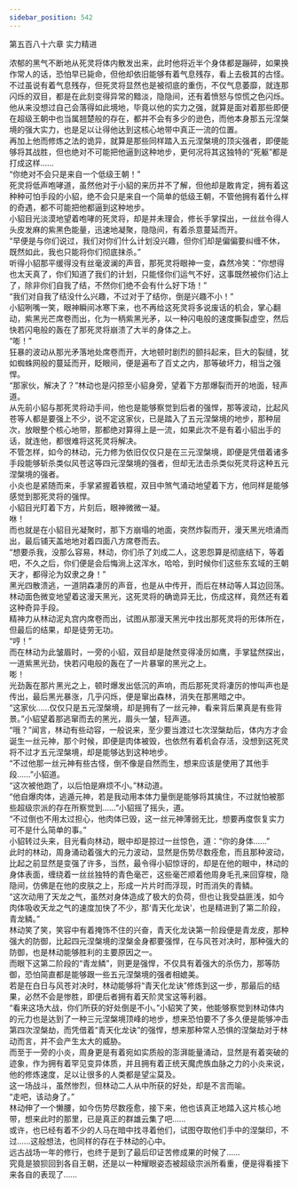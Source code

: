 ```yaml
---
sidebar_position: 542
---
```

 第五百八十六章 实力精进


浓郁的黑气不断地从死灵将体内散发出来，此时他将近半个身体都是蹦碎，如果换作常人的话，恐怕早已毙命，但他却依旧能够有着气息残存，看上去极其的古怪。  
不过虽说有着气息残存，但死灵将显然也是被彻底的重伤，不仅气息萎靡，就连那闪烁的双目，都是在此刻变得异常的黯淡，隐隐间，还有着愤怒与惊慌之色闪烁。  
他从来没想过自己会落得如此境地，毕竟以他的实力之强，就算是面对着那些即便在超级王朝中也当属翘楚般的存在，都并不会有多少的逊色，而他本身那五元涅槃境的强大实力，也是足以让得他达到这核心地带中真正一流的位置。  
再加上他而修炼之法的诡异，就算是那些同样踏入五元涅槃境的顶尖强者，即便能够将其战胜，但也绝对不可能把他逼到这种地步，更何况将其这独特的“死躯”都是打成这样……  
“你绝对不会只是来自一个低级王朝！”  
死灵将低声咆哮道，虽然他对于小貂的来历并不了解，但他却是敢肯定，拥有着这种种可怕手段的小貂，绝不会只是来自一个简单的低级王朝，不管他拥有着什么样的奇遇，都不可能把他都逼到这种地步。  
小貂目光淡漠地望着咆哮的死灵将，却是并未理会，修长手掌探出，一丝丝令得人头皮发麻的紫黑色能量，迅速地凝聚，隐隐间，有着杀意蔓延而开。  
“早便是与你们说过，我们对你们什么计划没兴趣，但你们却是偏偏要纠缠不休，既然如此，我也只能将你们彻底抹杀。”  
听得小貂那平缓得没有丝毫波澜的声音，那死灵将眼神一变，森然冷笑：“你想得也太天真了，你们知道了我们的计划，只能怪你们运气不好，这事既然被你们沾上了，除非你们自我了结，不然你们绝不会有什么好下场！”  
“我们对自我了结没什么兴趣，不过对于了结你，倒是兴趣不小！”  
小貂咧嘴一笑，眼神瞬间冰寒下来，也不再给这死灵将多说废话的机会，掌心翻动，紫黑光芒席卷而出，化为一柄紫黑光矛，以一种闪电般的速度撕裂虚空，然后快若闪电般的轰在了那死灵将崩溃了大半的身体之上。  
“嘭！”  
狂暴的波动从那光矛落地处席卷而开，大地顿时剧烈的颤抖起来，巨大的裂缝，犹如蜘蛛网般的蔓延而开，眨眼间，便是遍布了百丈之内，那等破坏力，相当之强悍。  
“那家伙，解决了？”林动也是闪掠至小貂身旁，望着下方那爆裂而开的地面，轻声道。  
从先前小貂与那死灵将动手间，他也是能够察觉到后者的强悍，那等波动，比起风苍等人都是要强上不少，说不定这家伙，已是踏入了五元涅槃境的地步，那种层次，放眼整个核心地带，那都绝对算得上是一流，如果此次不是有着小貂出手的话，就连他，都很难将这死灵将解决。  
不管怎样，如今的林动，元力修为依旧仅仅只是在三元涅槃境，即便是凭借着诸多手段能够斩杀类似风苍这等四元涅槃境的强者，但却无法击杀类似死灵将这种五元涅槃境的强者。  
小炎也是紧随而来，手掌紧握着铁棍，双目中煞气涌动地望着下方，他同样是能够感觉到那死灵将的强悍。  
小貂目光盯着下方，片刻后，眼神微微一凝。  
咻！  
而也就是在小貂目光凝聚时，那下方崩塌的地面，突然炸裂而开，漫天黑光喷涌而出，最后铺天盖地地对着四面八方席卷而去。  
“想要杀我，没那么容易，林动，你们杀了刘成二人，这恩怨算是彻底结下，等着吧，不久之后，你们便是会后悔淌上这浑水，哈哈，到时候你们这些东玄域的王朝天才，都得沦为奴隶之身！”  
黑光四散溃逃，一道阴森凄厉的声音，也是从中传开，而后在林动等人耳边回荡。  
林动面色微变地望着这漫天黑光，这死灵将的确诡异无比，伤成这样，竟然还有着这种奇异手段。  
精神力从林动泥丸宫内席卷而出，试图从那漫天黑光中找出那死灵将的形体所在，但最后的结果，却是徒劳无功。  
“哼！”  
而在林动为此皱眉时，一旁的小貂，双目却是陡然变得凌厉如鹰，手掌猛然探出，一道紫黑光劲，快若闪电般的轰在了一片暴窜的黑光之上。  
嘭！  
光劲轰在那片黑光之上，顿时爆发出低沉的声响，而后那死灵将凄厉的惨叫声也是传出，最后黑光暴涨，几乎闪烁，便是窜出森林，消失在那黑暗之中。  
“这家伙……仅仅只是五元涅槃境，却是拥有了一丝元神，看来背后果真是有些背景。”小貂望着那逃窜而去的黑光，眉头一皱，轻声道。  
“哦？”闻言，林动有些动容，一般说来，至少要当渡过七次涅槃劫后，体内方才会诞生一丝元神，那个时候，即便是肉体被毁，也依然有着机会存活，没想到这死灵将不过才五元涅槃境，却是能够达到这种地步。  
“不过他那一丝元神有些古怪，倒不像是自然而生，想来应该是使用了其他手段……”小貂道。  
“这次被他跑了，以后怕是麻烦不小。”林动道。  
“他自爆肉体，逃遁元神，若是我动用本体力量倒是能够将其擒住，不过就怕被那些超级宗派的存在所察觉到……”小貂摇了摇头，道。  
“不过倒也不用太过担心，他肉体已毁，这一丝元神薄弱无比，想要再度恢复实力可不是什么简单的事。”  
小貂转过头来，目光看向林动，眼中却是掠过一丝惊色，道：“你的身体……”  
此时的林动，周身涌动着强大的元力波动，显然是伤势尽数痊愈，而且那种波动，比起之前显然是变强了许多，当然，最令得小貂惊讶的，却是在他的眼中，林动的身体表面，缠绕着一丝丝独特的青色毫芒，这些毫芒顺着他周身毛孔来回穿梭，隐隐间，仿佛是在他的皮肤之上，形成一片片时而浮现，时而消失的青鳞。  
“这次动用了天龙之气，虽然对身体造成了极大的负荷，但也让我受益匪浅，如今肉体吸收天龙之气的速度加快了不少，那‘青天化龙诀’，也是精进到了第二阶段，青龙鳞。”  
林动笑了笑，笑容中有着掩饰不住的兴奋，青天化龙诀第一阶段便是青龙皮，那种强大的防御，比起四元涅槃境的涅槃金身都要强悍，在与风苍对决时，那种强大的防御，也是林动能够胜利的主要原因之一。  
而眼下这第二阶段的“青龙鳞”，则更是强悍，不仅具有着强大的杀伤力，那等防御，恐怕简直都是能够跟一些五元涅槃境的强者相媲美。  
若是在白日与风苍对决时，林动能够将“青天化龙诀”修炼到这一步，那最后的结果，必然不会是惨胜，即便后者拥有着天阶灵宝这等利器。  
“看来这场大战，你们所获的好处倒是不小。”小貂笑了笑，他能够察觉到林动体内的元力也是达到了一种三元涅槃境顶峰的地步，想来恐怕要不了多久便是能够冲击第四次涅槃劫，而凭借着“青天化龙诀”的强悍，想来那种常人恐惧的涅槃劫对于林动而言，并不会产生太大的威胁。  
而至于一旁的小炎，周身更是有着宛如实质般的澎湃能量涌动，显然是有着突破的迹象，作为拥有着罕见变异体质，并且拥有着正统天魔虎族血脉之力的小炎来说，他的修炼速度，足以让很多的人类都是望尘莫及。  
这一场战斗，虽然惨烈，但林动二人从中所获的好处，却是不言而喻。  
“走吧，该动身了。”  
林动伸了一个懒腰，如今伤势尽数痊愈，接下来，他也该真正地踏入这片核心地带，想来此时的那里，已是真正的群雄云集了吧……  
或许，也已经有着不少的人马在暗中找寻着他们，试图夺取他们手中的涅槃印，不过……这般想法，也同样的存在于林动的心中。  
远古战场一年的修行，也终于是到了最后印证苦修成果的时候了……  
究竟是狼狈回到各自王朝，还是以一种耀眼姿态被超级宗派所看重，便是得看接下来各自的表现了……  
  
  
